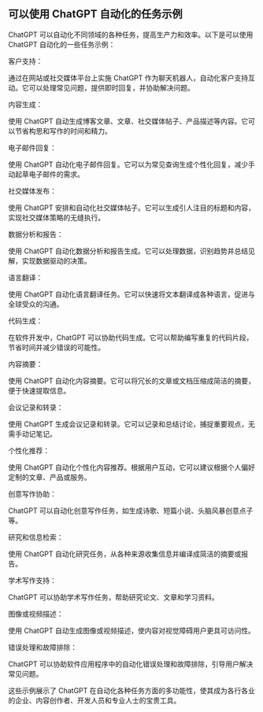 ## 可以使用 ChatGPT 自动化的任务示例

ChatGPT 可以自动化不同领域的各种任务，提高生产力和效率。以下是可以使用 ChatGPT 自动化的一些任务示例：

客户支持：

通过在网站或社交媒体平台上实施 ChatGPT 作为聊天机器人，自动化客户支持互动。它可以处理常见问题，提供即时回复，并协助解决问题。

内容生成：

使用 ChatGPT 自动生成博客文章、文章、社交媒体帖子、产品描述等内容。它可以节省构思和写作的时间和精力。

电子邮件回复：

使用 ChatGPT 自动化电子邮件回复。它可以为常见查询生成个性化回复，减少手动起草电子邮件的需求。

社交媒体发布：

使用 ChatGPT 安排和自动化社交媒体帖子。它可以生成引人注目的标题和内容，实现社交媒体策略的无缝执行。

数据分析和报告：

使用 ChatGPT 自动化数据分析和报告生成。它可以处理数据，识别趋势并总结见解，实现数据驱动的决策。

语言翻译：

使用 ChatGPT 自动化语言翻译任务。它可以快速将文本翻译成各种语言，促进与全球受众的沟通。

代码生成：

在软件开发中，ChatGPT 可以协助代码生成。它可以帮助编写重复的代码片段，节省时间并减少错误的可能性。

内容摘要：

使用 ChatGPT 自动化内容摘要。它可以将冗长的文章或文档压缩成简洁的摘要，便于快速提取信息。

会议记录和转录：

使用 ChatGPT 生成会议记录和转录。它可以记录和总结讨论，捕捉重要观点，无需手动记笔记。

个性化推荐：

使用 ChatGPT 自动化个性化内容推荐。根据用户互动，它可以建议根据个人偏好定制的文章、产品或服务。

创意写作协助：

ChatGPT 可以自动化创意写作任务，如生成诗歌、短篇小说、头脑风暴创意点子等。

研究和信息检索：

使用 ChatGPT 自动化研究任务，从各种来源收集信息并编译成简洁的摘要或报告。

学术写作支持：

ChatGPT 可以协助学术写作任务，帮助研究论文、文章和学习资料。

图像或视频描述：

使用 ChatGPT 自动生成图像或视频描述，使内容对视觉障碍用户更具可访问性。

错误处理和故障排除：

ChatGPT 可以协助软件应用程序中的自动化错误处理和故障排除，引导用户解决常见问题。

这些示例展示了 ChatGPT 在自动化各种任务方面的多功能性，使其成为各行各业的企业、内容创作者、开发人员和专业人士的宝贵工具。
